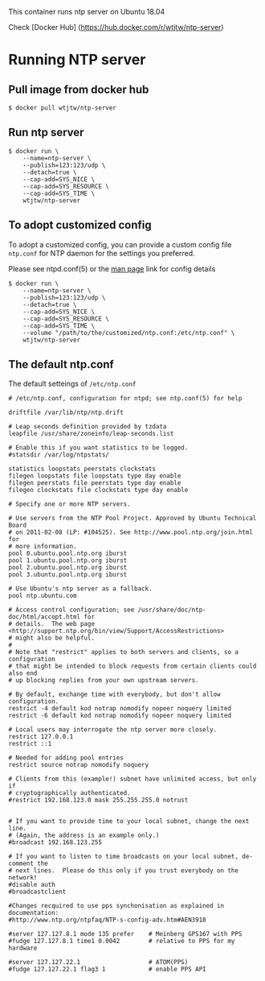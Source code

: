 This container runs ntp server on Ubuntu 18.04

Check [Docker Hub] (https://hub.docker.com/r/wtjtw/ntp-server)

# Running NTP server

## Pull image from docker hub

```
$ docker pull wtjtw/ntp-server
```

## Run ntp server

```
$ docker run \
    --name=ntp-server \
    --publish=123:123/udp \
    --detach=true \
    --cap-add=SYS_NICE \
    --cap-add=SYS_RESOURCE \
    --cap-add=SYS_TIME \
    wtjtw/ntp-server
```

## To adopt customized config
To adopt a customized config, you can provide a custom config file `ntp.conf` for NTP daemon for the settings you preferred.

Please see ntpd.conf(5) or the [man page](http://manpages.ubuntu.com/manpages/bionic/man5/ntp.conf.5.html) link for config details

```
$ docker run \
    --name=ntp-server \
    --publish=123:123/udp \
    --detach=true \
    --cap-add=SYS_NICE \
    --cap-add=SYS_RESOURCE \
    --cap-add=SYS_TIME \
    --volume "/path/to/the/customized/ntp.conf:/etc/ntp.conf" \
    wtjtw/ntp-server
```

## The default ntp.conf
The default setteings of `/etc/ntp.conf`

```
# /etc/ntp.conf, configuration for ntpd; see ntp.conf(5) for help

driftfile /var/lib/ntp/ntp.drift

# Leap seconds definition provided by tzdata
leapfile /usr/share/zoneinfo/leap-seconds.list

# Enable this if you want statistics to be logged.
#statsdir /var/log/ntpstats/

statistics loopstats peerstats clockstats
filegen loopstats file loopstats type day enable
filegen peerstats file peerstats type day enable
filegen clockstats file clockstats type day enable

# Specify one or more NTP servers.

# Use servers from the NTP Pool Project. Approved by Ubuntu Technical Board
# on 2011-02-08 (LP: #104525). See http://www.pool.ntp.org/join.html for
# more information.
pool 0.ubuntu.pool.ntp.org iburst
pool 1.ubuntu.pool.ntp.org iburst
pool 2.ubuntu.pool.ntp.org iburst
pool 3.ubuntu.pool.ntp.org iburst

# Use Ubuntu's ntp server as a fallback.
pool ntp.ubuntu.com

# Access control configuration; see /usr/share/doc/ntp-doc/html/accopt.html for
# details.  The web page <http://support.ntp.org/bin/view/Support/AccessRestrictions>
# might also be helpful.
#
# Note that "restrict" applies to both servers and clients, so a configuration
# that might be intended to block requests from certain clients could also end
# up blocking replies from your own upstream servers.

# By default, exchange time with everybody, but don't allow configuration.
restrict -4 default kod notrap nomodify nopeer noquery limited
restrict -6 default kod notrap nomodify nopeer noquery limited

# Local users may interrogate the ntp server more closely.
restrict 127.0.0.1
restrict ::1

# Needed for adding pool entries
restrict source notrap nomodify noquery

# Clients from this (example!) subnet have unlimited access, but only if
# cryptographically authenticated.
#restrict 192.168.123.0 mask 255.255.255.0 notrust


# If you want to provide time to your local subnet, change the next line.
# (Again, the address is an example only.)
#broadcast 192.168.123.255

# If you want to listen to time broadcasts on your local subnet, de-comment the
# next lines.  Please do this only if you trust everybody on the network!
#disable auth
#broadcastclient

#Changes recquired to use pps synchonisation as explained in documentation:
#http://www.ntp.org/ntpfaq/NTP-s-config-adv.htm#AEN3918

#server 127.127.8.1 mode 135 prefer    # Meinberg GPS167 with PPS
#fudge 127.127.8.1 time1 0.0042        # relative to PPS for my hardware

#server 127.127.22.1                   # ATOM(PPS)
#fudge 127.127.22.1 flag3 1            # enable PPS API
```
